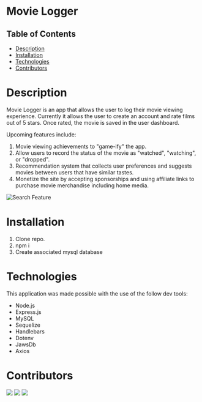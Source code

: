 # Movie Logger

## Table of Contents
- [Description](#description)
- [Installation](#installation)
- [Technologies](#technologies)
- [Contributors](#contributors)

# Description

Movie Logger is an app that allows the user to log their movie viewing experience. Currently it allows the user to create an account and rate films out of 5 stars. Once rated, the movie is saved in the user dashboard.

Upcoming features include: 

1. Movie viewing achievements to "game-ify" the app.
2. Allow users to record the status of the movie as "watched", "watching", or "dropped".
3. Recommendation system that collects user preferences and suggests movies between users that have similar tastes.
4. Monetize the site by accepting sponsorships and using affiliate links to purchase movie merchandise including home media. 


![Search Feature](public/assets/gif/search.gif)


# Installation

1. Clone repo.
2. npm i
3. Create associated mysql database

# Technologies
This application was made possible with the use of the follow dev tools:
* Node.js
* Express.js
* MySQL
* Sequelize
* Handlebars
* Dotenv
* JawsDb
* Axios

# Contributors
<a href="https://github.com/StephenSaylor"><img src="https://github.com/StephenSaylor.png?size=50"></a>
<a href="https://github.com/jlamonade"><img src="https://github.com/jlamonade.png?size=50"></a>
<a href="https://github.com/mandellbutler"><img src="https://github.com/mandellbutler.png?size=50"></a>
